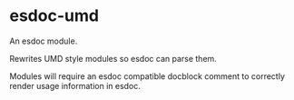 # esdoc-umd

An esdoc module.

Rewrites UMD style modules so esdoc can parse them.

Modules will require an esdoc compatible docblock comment to correctly render usage information in esdoc.
